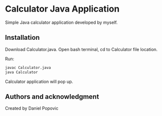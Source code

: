 # Calculator Java Application

Simple Java calculator application developed by myself.

## Installation

Download Calculator.java. Open bash terminal, cd to Calculator file location.

Run:

```bash
javac Calculator.java
java Calculator
```

Calculator application will pop up. 

## Authors and acknowledgment
Created by Daniel Popovic
